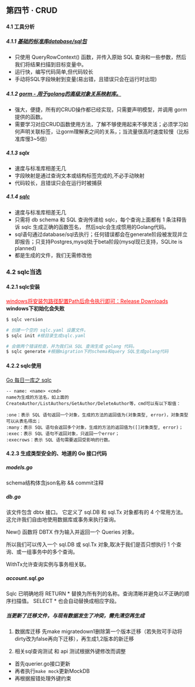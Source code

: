 ## 第四节 · CRUD

#### 4.1 工具分析

##### 4.1.1 [基础的标准库database/sql包](http://golang.org/pkg/database/sql)
  - 只使用 QueryRowContext() 函数，并传入原始 SQL 查询和一些参数，然后我们将结果扫描到目标变量中。
  - 运行快，编写代码简单,但代码较长
  - 手动将SQL字段映射到变量(易出错，且错误只会在运行时出现)
##### 4.1.2 [gorm - 用于golang的高级对象关系映射库。](http://gorm.io/docs)
  - 强大，便捷，所有的CRUD操作都已经实现，只需要声明模型，并调用 gorm 提供的函数。
  - 需要学习对应CRUD函数使用方法，了解不够使用起来不够灵活；必须学习如何声明关联标签，让gorm理解表之间的关系，；当流量很高时速度较慢（比标准库慢3~5倍）
##### 4.1.3 sqlx
  - 速度与标准库相差无几
  - 字段映射是通过查询文本或结构标签完成的,不必手动映射
  - 代码较长，且错误只会在运行时被捕获
##### 4.1.4 [sqlc](www.sqlc.dev)
  - 速度与标准库相差无几
  - 只需将 db schema 和 SQL 查询传递给 sqlc，每个查询上面都有 1 条注释告诉 sqlc 生成正确的函数签名， 然后sqlc会生成惯用的Golang代码。
  - sql语句通过database/sql去执行；任何错误都会在generate阶段被发现并立即报告；只支持Postgres,mysql处于beta阶段(mysql现已支持，SQLite is planned)
  - 都是生成的文件，我们无需修改他


### 4.2 sqlc当选

#### 4.2.1 sqlc安装
<a style="color:red" href="https://github.com/golang-migrate/migrate/releases">windows将安装包路径配置Path后命令执行即可：Release Downloads</a>
**windows下初始化会失败**

```bash
$ sqlc version

# 创建一个空的 sqlc.yaml 设置文件。
$ sqlc init #根目录生成sqlc.yaml

# 会做两个错误检查，并为我们从 SQL 查询生成 golang 代码。
$ sqlc generate #根据migration下的schema和query SQL生成golang代码
```

#### 4.2.2 sqlc使用

[Go 每日一库之 sqlc](https://blog.csdn.net/darjun/article/details/106866664)
```
-- name: <name> <cmd>
name为生成的方法名，如上面的CreateAuthor/ListAuthors/GetAuthor/DeleteAuthor等，cmd可以有以下取值：

:one：表示 SQL 语句返回一个对象，生成的方法的返回值为(对象类型, error)，对象类型可以从表名得出；
:many：表示 SQL 语句会返回多个对象，生成的方法的返回值为([]对象类型, error)；
:exec：表示 SQL 语句不返回对象，只返回一个error；
:execrows：表示 SQL 语句需要返回受影响的行数。
```

#### 4.2.3 生成类型安全的、地道的 Go 接口代码

##### models.go
schema结构体含json名称 && commit注释

##### db.go
该文件包含 dbtx 接口。
它定义了 sql.DB 和 sql.Tx 对象都有的 4 个常用方法。
这允许我们自由地使用数据库或事务来执行查询。

New() 函数将 DBTX 作为输入并返回一个 Queries 对象。

所以我们可以传入一个 sql.DB 或 sql.Tx 对象,取决于我们是否只想执行 1 个查询、或一组事务中的多个查询。

WithTx允许查询实例与事务相关联。

##### account.sql.go
Sqlc 已明确地将 RETURN * 替换为所有列的名称。查询清晰并避免以不正确的顺序扫描值。
SELECT * 也会自动替换成相应字段。


##### 当更新了迁移文件，与现有数据发生了冲突，需先清空再生成
1. 数据库迁移
先make migratedown1删除第一个版本迁移（若失败可手动将dirty改为false再向下迁移），再生成1,2版本的新迁移

2. 相关sql查询测试 和 api 测试根据外键修改而调整
  - 首先querier.go接口更新
  - 再者执行`make mock`更新MockDB
  - 再根据报错处理外键约束
